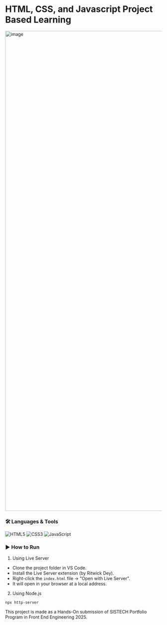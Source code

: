 # HTML, CSS, and Javascript Project Based Learning

<img width="2845" height="1541" alt="image" src="https://github.com/user-attachments/assets/56644c22-31ae-4a8c-bfeb-599628f7c36a" />

### 🛠️ Languages & Tools

![HTML5](https://img.shields.io/badge/HTML5-E34F26?style=flat&logo=html5&logoColor=white)
![CSS3](https://img.shields.io/badge/CSS3-1572B6?style=flat&logo=css3&logoColor=white)
![JavaScript](https://img.shields.io/badge/JavaScript-F7DF1E?style=flat&logo=javascript&logoColor=black)

### ▶️ How to Run
1. Using Live Server
- Clone the project folder in VS Code.
- Install the Live Server extension (by Ritwick Dey).
- Right-click the ```index.html``` file → "Open with Live Server".
- It will open in your browser at a local address.

2. Using Node.js
  ```
  npx http-server
  ```
This project is made as a Hands-On submission of SISTECH Portfolio Program in Front End Engineering 2025.
